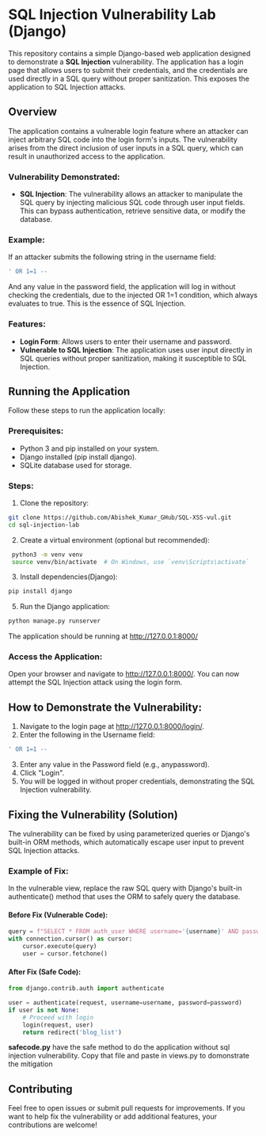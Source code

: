 # SQL Injection Vulnerability Lab (Django)

This repository contains a simple Django-based web application designed to demonstrate a **SQL Injection** vulnerability. The application has a login page that allows users to submit their credentials, and the credentials are used directly in a SQL query without proper sanitization. This exposes the application to SQL Injection attacks.

## Overview

The application contains a vulnerable login feature where an attacker can inject arbitrary SQL code into the login form's inputs. The vulnerability arises from the direct inclusion of user inputs in a SQL query, which can result in unauthorized access to the application.

### Vulnerability Demonstrated:

- **SQL Injection**: The vulnerability allows an attacker to manipulate the SQL query by injecting malicious SQL code through user input fields. This can bypass authentication, retrieve sensitive data, or modify the database.

### Example:
If an attacker submits the following string in the username field:

```sql
' OR 1=1 -- 
```
And any value in the password field, the application will log in without checking the credentials, due to the injected OR 1=1 condition, which always evaluates to true. This is the essence of SQL Injection.

### Features:
- **Login Form**: Allows users to enter their username and password.
- **Vulnerable to SQL Injection**: The application uses user input directly in SQL queries without proper sanitization, making it susceptible to SQL Injection.
  
## Running the Application
Follow these steps to run the application locally:

### Prerequisites:
- Python 3 and pip installed on your system.
- Django installed (pip install django).
- SQLite database used for storage.

### Steps:
1. Clone the repository:
```bash
git clone https://github.com/Abishek_Kumar_GHub/SQL-XSS-vul.git
cd sql-injection-lab
```
2. Create a virtual environment (optional but recommended):
```bash
 python3 -m venv venv
 source venv/bin/activate  # On Windows, use `venv\Scripts\activate`
```
3. Install dependencies(Django):
```bash
pip install django
```
5. Run the Django application:
```bash
python manage.py runserver
```
The application should be running at http://127.0.0.1:8000/

### Access the Application:
Open your browser and navigate to http://127.0.0.1:8000/. You can now attempt the SQL Injection attack using the login form.

## How to Demonstrate the Vulnerability:
1. Navigate to the login page at http://127.0.0.1:8000/login/.
2. Enter the following in the Username field:
```sql
' OR 1=1 --
```
3. Enter any value in the Password field (e.g., anypassword).
4. Click "Login".
5. You will be logged in without proper credentials, demonstrating the SQL Injection vulnerability.
   
## Fixing the Vulnerability (Solution)
The vulnerability can be fixed by using parameterized queries or Django's built-in ORM methods, which automatically escape user input to prevent SQL Injection attacks.

### Example of Fix:
In the vulnerable view, replace the raw SQL query with Django's built-in authenticate() method that uses the ORM to safely query the database.

#### Before Fix (Vulnerable Code):

```python
query = f"SELECT * FROM auth_user WHERE username='{username}' AND password='{password}'"
with connection.cursor() as cursor:
    cursor.execute(query)
    user = cursor.fetchone()
```
#### After Fix (Safe Code):

```python
from django.contrib.auth import authenticate

user = authenticate(request, username=username, password=password)
if user is not None:
    # Proceed with login
    login(request, user)
    return redirect('blog_list')
```
**safecode.py** have the safe method to do the application without sql injection vulnerability. Copy that file and paste in views.py to domonstrate the mitigation

## Contributing
Feel free to open issues or submit pull requests for improvements. If you want to help fix the vulnerability or add additional features, your contributions are welcome!

